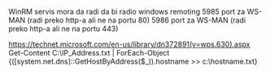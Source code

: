 WinRM servis mora da radi da bi radio windows remoting
5985 port za WS-MAN (radi preko http-a ali ne na portu 80)
5986 port za WS-MAN (radi preko http-a ali ne na portu 443)

https://technet.microsoft.com/en-us/library/dn372891(v=wps.630).aspx
Get-Content C:\IP_Address.txt | ForEach-Object {([system.net.dns]::GetHostByAddress($_)).hostname >> c:\hostname.txt}
